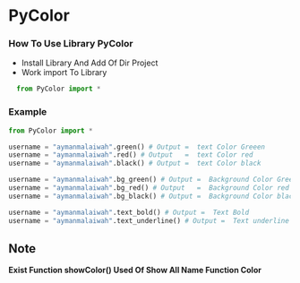 # PyColor

### How To Use Library PyColor 
* Install Library And Add Of Dir Project
* Work import To Library 
```python
  from PyColor import * 
```
### Example 
```python
from PyColor import *

username = "aymanmalaiwah".green() # Output =  text Color Greeen
username = "aymanmalaiwah".red() # Output   =  text Color red
username = "aymanmalaiwah".black() # Output =  text Color black

username = "aymanmalaiwah".bg_green() # Output =  Background Color Greeen
username = "aymanmalaiwah".bg_red() # Output   =  Background Color red
username = "aymanmalaiwah".bg_black() # Output =  Background Color black

username = "aymanmalaiwah".text_bold() # Output =  Text Bold
username = "aymanmalaiwah".text_underline() # Output =  Text underline
```
## Note 
<strong>Exist Function showColor() Used Of Show All Name Function Color</strong>
